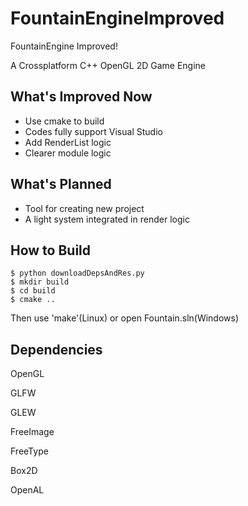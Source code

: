 FountainEngineImproved
======================

FountainEngine Improved!

A Crossplatform C++ OpenGL 2D Game Engine

What's Improved Now
-------------------

- Use cmake to build
- Codes fully support Visual Studio
- Add RenderList logic
- Clearer module logic

What's Planned
--------------

- Tool for creating new project
- A light system integrated in render logic

How to Build
------------

	$ python downloadDepsAndRes.py
	$ mkdir build
	$ cd build
	$ cmake ..

Then use 'make'(Linux) or open Fountain.sln(Windows)

Dependencies
------------

OpenGL

GLFW

GLEW

FreeImage

FreeType

Box2D

OpenAL
